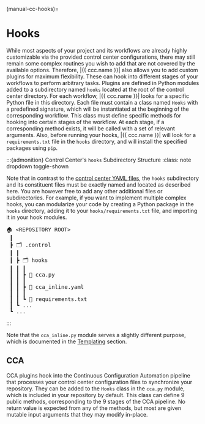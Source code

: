 (manual-cc-hooks)=
# Hooks

While most aspects of your project and its workflows
are already highly customizable via the provided control center configurations,
there may still remain some complex routines you wish to add
that are not covered by the available options.
Therefore, |{{ ccc.name }}| also allows you to add custom plugins for maximum flexibility.
These can hook into different stages of your workflows to perform arbitrary tasks.
Plugins are defined in Python modules added to a subdirectory named `hooks`
located at the root of the control center directory.
For each workflow, |{{ ccc.name }}| looks for a specific Python file in this directory.
Each file must contain a class named `Hooks` with a predefined signature,
which will be instantiated at the beginning of the corresponding workflow.
This class must define specific methods for hooking into certain stages of the workflow.
At each stage, if a corresponding method exists, it will be called with a set of relevant arguments.
Also, before running your hooks, |{{ ccc.name }}| will look for a `requirements.txt` file
in the `hooks` directory, and will install the specified packages using `pip`.


:::{admonition} Control Center's `hooks` Subdirectory Structure
:class: note dropdown toggle-shown

Note that in contrast to the [control center YAML files](#manual-cc-structure),
the `hooks` subdirectory and its constituent files
must be exactly named and located as described here.
You are however free to add any other additional files or subdirectories.
For example, if you want to implement multiple complex hooks,
you can modularize your code by creating a Python package in the `hooks` directory,
adding it to your `hooks/requirements.txt` file,
and importing it in your hook modules.

<pre>
🏠 <a class="user-link-repo-tree" title="Repository Root Directory">&lt;REPOSITORY ROOT&gt;</a>
 ┃
 ┣ 🗂 <a class="user-link-repo-cc" title="Control Center Directory">.control</a>
 ┃ ┃
 ┃ ┣ 🗂 <a class="user-link-repo-cc-hooks" title="Hooks Subdirectory">hooks</a>
 ┃ ┃ ┃
 ┃ ┃ ┣ 📄 <a class="user-link-repo-cc-hooks-cca" title="CCA Hooks">cca.py</a>
 ┃ ┃ ┃
 ┃ ┃ ┣ 📄 <a class="user-link-repo-cc-hooks-cca-inline" title="CCA Inline Code Templates">cca_inline.yaml</a>
 ┃ ┃ ┃
 ┃ ┃ ┗ 📄 <a class="user-link-repo-cc-hooks-requirements" title="Python Dependencies">requirements.txt</a>
 ┃ ┗ ...
 ┗ ...
</pre>

:::


Note that the `cca_inline.py` module serves a slightly different purpose,
which is documented in the [Templating](#manual-cc-templating) section.


## CCA

CCA plugins hook into the Continuous Configuration Automation pipeline
that processes your control center configuration files to synchronize your repository.
They can be added to the `Hooks` class in the `cca.py` module,
which is included in your repository by default.
This class can define 9 public methods, corresponding to the 9 stages of the CCA pipeline.
No return value is expected from any of the methods, but most are given mutable input arguments
that they may modify in-place.
